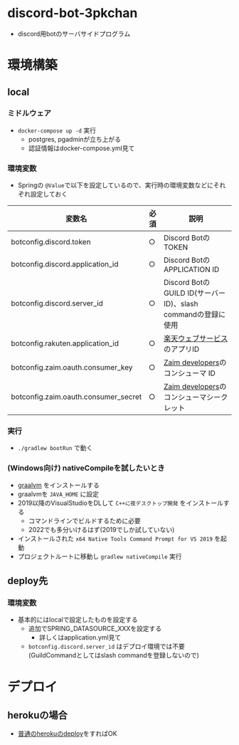 # discord-bot-3pkchan

- discord用botのサーバサイドプログラム

# 環境構築

## local

### ミドルウェア

- `docker-compose up -d` 実行
  - postgres, pgadminが立ち上がる
  - 認証情報はdocker-compose.yml見て

### 環境変数

- Springの `@Value`で以下を設定しているので、実行時の環境変数などにそれぞれ設定しておく


| 変数名                              | 必須 | 説明                                                   |
|----------------------------------| ---- |------------------------------------------------------|
| botconfig.discord.token          | ○   | Discord BotのTOKEN                                    |
| botconfig.discord.application_id | ○   | Discord BotのAPPLICATION ID                           |
| botconfig.discord.server_id      | ○   | Discord BotのGUILD ID(サーバーID)、slash commandの登録に使用     |
| botconfig.rakuten.application_id | ○   | [楽天ウェブサービス](https://webservice.rakuten.co.jp/)のアプリID |
| botconfig.zaim.oauth.consumer_key | ○   | [Zaim developers](https://dev.zaim.net/)のコンシューマ ID     |
| botconfig.zaim.oauth.consumer_secret | ○   | [Zaim developers](https://dev.zaim.net/)のコンシューマシークレット |


### 実行

- `./gradlew bootRun` で動く

### (Windows向け) nativeCompileを試したいとき
- [graalvm](https://community.chocolatey.org/packages/graalvm) をインストールする
- graalvmを `JAVA_HOME` に設定
- 2019以降のVisualStudioをDLして `C++に夜デスクトップ開発` をインストールする
  - コマンドラインでビルドするために必要
  - 2022でも多分いけるはず(2019でしか試していない)
- インストールされた `x64 Native Tools Command Prompt for VS 2019` を起動
- プロジェクトルートに移動し `gradlew nativeCompile` 実行

## deploy先

### 環境変数

- 基本的にはlocalで設定したものを設定する
  - 追加でSPRING_DATASOURCE_XXXを設定する
    - 詳しくはapplication.yml見て
  - `botconfig.discord.server_id` はデプロイ環境では不要(GuildCommandとしてはslash commandを登録しないので)

# デプロイ

## herokuの場合

- [普通のherokuのdeploy](https://devcenter.heroku.com/ja/articles/deploying-java)をすればOK
